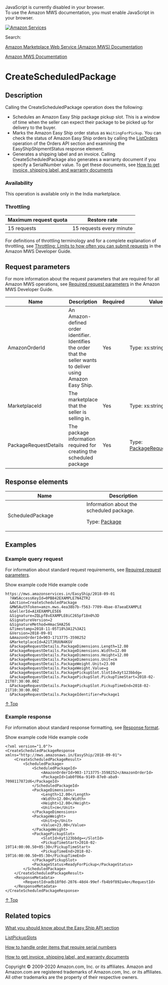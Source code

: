 <div id="MWSDX_noscript">

JavaScript is currently disabled in your browser.  
To use the Amazon MWS documentation, you must enable JavaScript in your
browser.

</div>

<div id="MWSDX_divtop">

[![Amazon
Services](https://images-na.ssl-images-amazon.com/images/G/08/mwsportal/fr_FR/amazonservices.gif "Amazon Services")](http://services.amazon.fr)

<div id="MWSDX_search">

<span id="MWSDX_searchlbl">Search:</span>

</div>

  
<span id="MWSDX_titlebar">[Amazon Marketplace Web Service (Amazon MWS)
Documentation](https://developer.amazonservices.fr/gp/mws/docs.html)</span>

</div>

<div id="MWSDX_divbottom">

<div id="MWSDX_divleft">

<div id="MWSDX_toc">

</div>

</div>

<div id="MWSDX_divright">

<div id="MWSDX_content">

<span id="MWSDX_breadcrumbs">[Amazon MWS
Documentation](https://developer.amazonservices.fr/gp/mws/docs.html)</span>

<div id="EasyShip_CreateScheduledPackage" class="nested0">

CreateScheduledPackage
======================

<div id="Description" class="topic concept nested1">

Description
-----------

<div class="body conbody">

Calling the <span class="keyword apiname">CreateScheduledPackage</span>
operation does the following:

-   Schedules an <span class="ph">Amazon Easy Ship</span> package pickup
    slot. This is a window of time when the seller can expect their
    package to be picked up for delivery to the buyer.
-   Marks the <span class="ph">Amazon Easy Ship</span> order status as
    `WaitingForPickup`. You can check the status of <span
    class="ph">Amazon Easy Ship</span> orders by calling the
    <a href="../orders-2013-09-01/Orders_ListOrders.md" class="xref">ListOrders</a>
    operation of the Orders API section and examining the <span
    class="keyword parmname">EasyShipShipmentStatus</span> response
    element.
-   Generates a shipping label and an invoice. Calling <span
    class="keyword apiname">CreateScheduledPackage</span> also generates
    a warranty document if you specify a <span
    class="keyword parmname">SerialNumber</span> value. To get these
    documents, see
    <a href="../easy_ship/EasyShip_HowToGetEasyShipDocs.md" class="xref">How to get invoice, shipping label, and warranty documents</a>

<div class="section">

### Availability

This operation is available only in the India marketplace.

</div>

<div class="section">

### Throttling

<div class="p">

<div class="tablenoborder">

| Maximum request quota | Restore rate             |
|-----------------------|--------------------------|
| 15 requests           | 15 requests every minute |

</div>

<span class="ph">For definitions of throttling terminology and for a
complete explanation of throttling, see
<a href="../dev_guide/DG_Throttling.md" class="xref">Throttling: Limits to how often you can submit requests</a>
in the <span class="ph">Amazon MWS Developer Guide</span>.</span>

</div>

</div>

</div>

</div>

<div id="RequestParameters" class="topic reference nested1">

Request parameters
------------------

<div class="body refbody">

<div class="section">

<span class="ph">For more information about the request parameters that
are required for all <span class="ph">Amazon MWS</span> operations, see
<span
class="ph"><a href="../dev_guide/DG_RequiredRequestParameters.md" class="xref">Required request parameters</a></span>
in the <span class="ph">Amazon MWS Developer Guide</span>.</span>

<div class="tablenoborder">

| Name                                                        | Description                                                                                                                                                       | Required | Values                                                                                                                                             |
|-------------------------------------------------------------|-------------------------------------------------------------------------------------------------------------------------------------------------------------------|----------|----------------------------------------------------------------------------------------------------------------------------------------------------|
| <span class="keyword parmname">AmazonOrderId</span>         | <span class="ph">An Amazon-defined order identifier. Identifies the order that the seller wants to deliver using <span class="ph">Amazon Easy Ship</span>.</span> | Yes      | <span class="ph">Type: xs:string</span>                                                                                                            |
| <span class="keyword parmname">MarketplaceId</span>         | The marketplace that the seller is selling in.                                                                                                                    | Yes      | <span class="ph">Type: xs:string</span>                                                                                                            |
| <span class="keyword parmname">PackageRequestDetails</span> | The package information required for creating the scheduled package                                                                                               | Yes      | Type: <a href="EasyShip_Datatypes.md#PackageRequestDetails" class="xref" title="Information for scheduling a package.">PackageRequestDetails</a> |

</div>

</div>

</div>

</div>

<div id="ResponseElements" class="topic reference nested1">

Response elements
-----------------

<div class="body refbody">

<div class="tablenoborder">

<table id="ResponseElements__ResponseElementsTable" class="table" data-cellpadding="4" data-cellspacing="0" data-summary="" data-frame="border" data-border="1" data-rules="all">
<colgroup>
<col style="width: 50%" />
<col style="width: 50%" />
</colgroup>
<thead>
<tr class="header">
<th>Name</th>
<th>Description</th>
</tr>
</thead>
<tbody>
<tr class="odd">
<td><span class="keyword parmname">ScheduledPackage</span></td>
<td>Information about the scheduled package.
<p>Type: <a href="EasyShip_Datatypes.md#Package" class="xref" title="Information about a scheduled package.">Package</a></p></td>
</tr>
</tbody>
</table>

</div>

</div>

</div>

<div id="Examples" class="topic reference nested1">

Examples
--------

<div class="body refbody">

<div class="section">

### Example query request

<span class="ph">For information about standard request requirements,
see
<a href="../dev_guide/DG_RequiredRequestParameters.md" class="xref">Required request parameters</a>.</span>

<span class="ph expander"> <span class="keyword parmname xshow">Show
example code</span> <span class="keyword parmname xhide">Hide example
code</span> </span>

<div class="sectiondiv content">

    https://mws.amazonservices.in/EasyShip/2018-09-01
      ?AWSAccessKeyId=0PB842EXAMPLE7N4ZTR2
      &Action=CreateScheduledPackage
      &MWSAuthToken=amzn.mws.4ea38b7b-f563-7709-4bae-87aeaEXAMPLE
      &SellerId=A1XEXAMPLE5E6
      &Signature=ZQLpf8vEXAMPLE0iC265pf18n0%3D
      &SignatureVersion=2
      &SignatureMethod=HmacSHA256
      &Timestamp=2018-11-05T18%3A12%3A21
      &Version=2018-09-01
      &AmazonOrderId=903-1713775-3598252
      &MarketplaceId=A21TJRUUN4KGV
      &PackageRequestDetails.PackageDimensions.Length=12.00
      &PackageRequestDetails.PackageDimensions.Width=12.00
      &PackageRequestDetails.PackageDimensions.Height=12.00
      &PackageRequestDetails.PackageDimensions.Unit=cm
      &PackageRequestDetails.PackageWeight.Unit=23.00
      &PackageRequestDetails.PackageWeight.Value=g
      &PackageRequestDetails.PackagePickupSlot.SlotId=Xyt123bbdg=
      &PackageRequestDetails.PackagePickupSlot.PickupTimeStart=2018-02-21T07:30:00.00Z
      &PackageRequestDetails.PackagePickupSlot.PickupTimeEnd=2018-02-21T10:30:00.00Z
      &PackageRequestDetails.PackageIdentifier=Package1

<a href="#Examples" class="xref">↑ Top</a>

</div>

</div>

<div class="section">

### Example response

<span class="ph">For information about standard response formatting, see
<a href="../dev_guide/DG_ResponseFormat.md" class="xref">Response format</a>.</span>

<span class="ph expander"> <span class="keyword parmname xshow">Show
example code</span> <span class="keyword parmname xhide">Hide example
code</span> </span>

<div class="sectiondiv content">

    <?xml version="1.0"?>
    <CreateScheduledPackageResponse xmlns="http://mws.amazonaws.in/EasyShip/2018-09-01">
        <CreateScheduledPackageResult>
            <ScheduledPackage>
                <ScheduledPackageId>
                    <AmazonOrderId>903-1713775-3598252</AmazonOrderId>
                    <PackageId>1ab0f06a-9149-87e0-aba9-7098117872d6</PackageId>
                </ScheduledPackageId>
                <PackageDimensions>
                    <Length>12.00</Length>
                    <Width>12.00</Width>
                    <Height>12.00</Height>
                    <Unit>cm</Unit>
                </PackageDimensions>
                <PackageWeight>
                    <Unit>g</Unit>
                    <Value>23.00</Value>
                </PackageWeight>
                <PackagePickupSlot>
                    <SlotId>Xyt123bbdg=</SlotId>
                    <PickupTimeStart>2018-02-19T14:00:00.50+05:30</PickupTimeStart>
                    <PickupTimeEnd>2018-02-19T16:00:00.50+05:30</PickupTimeEnd>
                </PackagePickupSlot>
                <PackageStatus>ReadyForPickup</PackageStatus>
            </ScheduledPackage>
        </CreateScheduledPackageResult>
        <ResponseMetadata>
            <RequestId>adb18f0d-2076-48d4-99ef-fb4b9f892a4e</RequestId>
        </ResponseMetadata>
    </CreateScheduledPackageResponse>

<a href="#Examples" class="xref">↑ Top</a>

</div>

</div>

</div>

</div>

<div id="RelatedTopics" class="topic nested1">

Related topics
--------------

<div class="body">

<a href="EasyShip_Overview.md" class="xref">What you should know about the Easy Ship API section</a>

<a href="EasyShip_ListPickupSlots.md" class="xref">ListPickupSlots</a>

<a href="EasyShip_HowToHandleSerialNumbers.md" class="xref">How to handle order items that require serial numbers</a>

<a href="../easy_ship/EasyShip_HowToGetEasyShipDocs.md" class="xref">How to get invoice, shipping label, and warranty documents</a>

</div>

</div>

</div>

<div id="MWSDX_footer">

Copyright © 2009-2020 Amazon.com, Inc. or its affiliates. Amazon and
Amazon.com are registered trademarks of Amazon.com, Inc. or its
affiliates. All other trademarks are the property of their respective
owners.

</div>

</div>

</div>

<div style="clear: both;">

</div>

</div>
